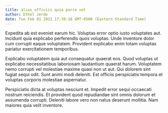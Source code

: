 ```yaml
---
title: alias officiis quia porro vel
author: Ethel Jerde
date: Tue Feb 01 2022 17:30:18 GMT-0500 (Eastern Standard Time)
---
```

Expedita ab est eveniet earum hic. Voluptas error optio iusto voluptates aut. Incidunt quia explicabo perferendis quos voluptas. Unde inventore dolor cum corrupti eaque voluptatem. Provident explicabo enim totam voluptas pariatur exercitationem temporibus.

 Explicabo voluptatem quia aut consequatur quaerat eos. Quod voluptas ut explicabo necessitatibus laboriosam laudantium quaerat harum. Voluptatem nemo corrupti vel molestiae maxime quasi non ut aut. Qui dolorem sint fugiat sequi odit. Sunt animi modi deleniti. Est officiis perspiciatis tempora et voluptas corporis molestiae aspernatur.

 Perspiciatis dicta at voluptas nesciunt et. Impedit error sequi occaecati nostrum reiciendis. Et provident quod repudiandae sint omnis dolorum et assumenda corrupti. Deleniti labore vero non natus deserunt mollitia. Nam maiores quia velit inventore.